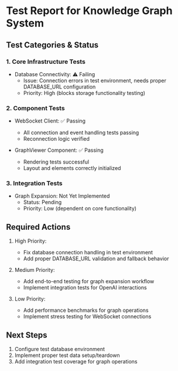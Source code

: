 # Test Report for Knowledge Graph System

## Test Categories & Status

### 1. Core Infrastructure Tests
- Database Connectivity: ⚠️ Failing
  - Issue: Connection errors in test environment, needs proper DATABASE_URL configuration
  - Priority: High (blocks storage functionality testing)

### 2. Component Tests
- WebSocket Client: ✅ Passing
  - All connection and event handling tests passing
  - Reconnection logic verified

- GraphViewer Component: ✅ Passing
  - Rendering tests successful
  - Layout and elements correctly initialized

### 3. Integration Tests
- Graph Expansion: Not Yet Implemented
  - Status: Pending
  - Priority: Low (dependent on core functionality)

## Required Actions

1. High Priority:
   - Fix database connection handling in test environment
   - Add proper DATABASE_URL validation and fallback behavior

2. Medium Priority:
   - Add end-to-end testing for graph expansion workflow
   - Implement integration tests for OpenAI interactions

3. Low Priority:
   - Add performance benchmarks for graph operations
   - Implement stress testing for WebSocket connections

## Next Steps
1. Configure test database environment
2. Implement proper test data setup/teardown
3. Add integration test coverage for graph operations